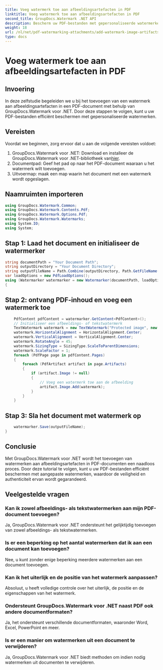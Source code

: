 ```yaml
---
title: Voeg watermerk toe aan afbeeldingsartefacten in PDF
linktitle: Voeg watermerk toe aan afbeeldingsartefacten in PDF
second_title: GroupDocs.Watermark .NET API
description: Bescherm uw PDF-bestanden met gepersonaliseerde watermerken met GroupDocs.Watermark voor .NET. Voeg eenvoudig tekst- of afbeeldingswatermerken toe aan afbeeldingsartefacten in PDF-documenten.
weight: 18
url: /nl/net/pdf-watermarking-attachments/add-watermark-image-artifacts-pdf/
type: docs
---
```

# Voeg watermerk toe aan afbeeldingsartefacten in PDF

## Invoering
In deze zelfstudie begeleiden we u bij het toevoegen van een watermerk aan afbeeldingsartefacten in een PDF-document met behulp van GroupDocs.Watermark voor .NET. Door deze stappen te volgen, kunt u uw PDF-bestanden efficiënt beschermen met gepersonaliseerde watermerken.
## Vereisten
Voordat we beginnen, zorg ervoor dat u aan de volgende vereisten voldoet:
1.  GroupDocs.Watermark voor .NET: Download en installeer de GroupDocs.Watermark voor .NET-bibliotheek van[hier](https://releases.groupdocs.com/Watermark/net/).
2. Documentpad: Geef het pad op naar het PDF-document waaraan u het watermerk wilt toevoegen.
3. Uitvoermap: maak een map waarin het document met een watermerk wordt opgeslagen.

## Naamruimten importeren
```csharp
using GroupDocs.Watermark.Common;
using GroupDocs.Watermark.Contents.Pdf;
using GroupDocs.Watermark.Options.Pdf;
using GroupDocs.Watermark.Watermarks;
using System.IO;
using System;
```
## Stap 1: Laad het document en initialiseer de watermerker
```csharp
string documentPath = "Your Document Path";
string outputDirectory = "Your Document Directory";
string outputFileName = Path.Combine(outputDirectory, Path.GetFileName(documentPath));
var loadOptions = new PdfLoadOptions();
using (Watermarker watermarker = new Watermarker(documentPath, loadOptions))
{
```
## Stap 2: ontvang PDF-inhoud en voeg een watermerk toe
```csharp
	PdfContent pdfContent = watermarker.GetContent<PdfContent>();
	// Initialiseer een afbeeldings- of tekstwatermerk
	TextWatermark watermark = new TextWatermark("Protected image", new Font("Arial", 8));
	watermark.HorizontalAlignment = HorizontalAlignment.Center;
	watermark.VerticalAlignment = VerticalAlignment.Center;
	watermark.RotateAngle = 45;
	watermark.SizingType = SizingType.ScaleToParentDimensions;
	watermark.ScaleFactor = 1;
	foreach (PdfPage page in pdfContent.Pages)
	{
		foreach (PdfArtifact artifact in page.Artifacts)
		{
			if (artifact.Image != null)
			{
				// Voeg een watermerk toe aan de afbeelding
				artifact.Image.Add(watermark);
			}
		}
	}
```
## Stap 3: Sla het document met watermerk op
```csharp
	watermarker.Save(outputFileName);
}
```

## Conclusie
Met GroupDocs.Watermark voor .NET wordt het toevoegen van watermerken aan afbeeldingsartefacten in PDF-documenten een naadloos proces. Door deze tutorial te volgen, kunt u uw PDF-bestanden efficiënt beschermen met aangepaste watermerken, waardoor de veiligheid en authenticiteit ervan wordt gegarandeerd.
## Veelgestelde vragen
### Kan ik zowel afbeeldings- als tekstwatermerken aan mijn PDF-document toevoegen?
Ja, GroupDocs.Watermark voor .NET ondersteunt het gelijktijdig toevoegen van zowel afbeeldings- als tekstwatermerken.
### Is er een beperking op het aantal watermerken dat ik aan een document kan toevoegen?
Nee, u kunt zonder enige beperking meerdere watermerken aan een document toevoegen.
### Kan ik het uiterlijk en de positie van het watermerk aanpassen?
Absoluut, u heeft volledige controle over het uiterlijk, de positie en de eigenschappen van het watermerk.
### Ondersteunt GroupDocs.Watermark voor .NET naast PDF ook andere documentformaten?
Ja, het ondersteunt verschillende documentformaten, waaronder Word, Excel, PowerPoint en meer.
### Is er een manier om watermerken uit een document te verwijderen?
Ja, GroupDocs.Watermark voor .NET biedt methoden om indien nodig watermerken uit documenten te verwijderen.